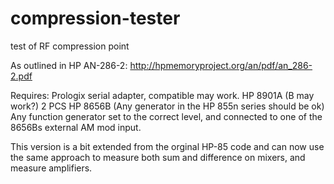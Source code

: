 # compression-tester
test of RF compression point

As outlined in HP AN-286-2: http://hpmemoryproject.org/an/pdf/an_286-2.pdf

Requires:
Prologix serial adapter, compatible may work.
HP 8901A (B may work?)
2 PCS HP 8656B (Any generator in the HP 855n series should be ok)
Any function generator set to the correct level, and connected to one of the 8656Bs external AM mod input.

This version is a bit extended from the orginal HP-85 code and can now use the same approach to measure both sum and difference on mixers, and measure amplifiers. 
